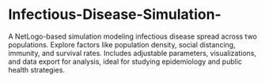 # Infectious-Disease-Simulation-
A NetLogo-based simulation modeling infectious disease spread across two populations. Explore factors like population density, social distancing, immunity, and survival rates. Includes adjustable parameters, visualizations, and data export for analysis, ideal for studying epidemiology and public health strategies.
